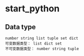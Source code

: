 # start_python
## Data type
```
number string list tuple set dict
可变数据类型： list dict set
不可变数据类型： number string tuple
```
